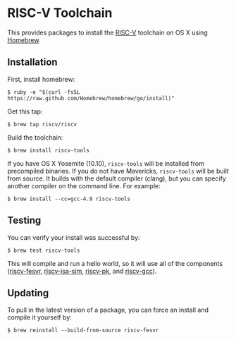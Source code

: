 RISC-V Toolchain
===============

This provides packages to install the [RISC-V](http://riscv.org) toolchain on OS X using [Homebrew](http://brew.sh).


Installation
------------

First, install homebrew:

    $ ruby -e "$(curl -fsSL https://raw.github.com/Homebrew/homebrew/go/install)"

Get this tap:

    $ brew tap riscv/riscv

Build the toolchain:

    $ brew install riscv-tools

If you have OS X Yosemite (10.10), `riscv-tools` will be installed from precompiled binaries. If you do not have Mavericks, `riscv-tools` will be built from source. It builds with the default compiler (clang), but you can specify another compiler on the command line. For example:

    $ brew install --cc=gcc-4.9 riscv-tools


Testing
-------

You can verify your install was successful by:

    $ brew test riscv-tools

This will compile and run a hello world, so it will use all of the components ([riscv-fesvr](http://github.com/ucb-bar/riscv-fesvr), [riscv-isa-sim](http://github.com/ucb-bar/riscv-isa-sim), [riscv-pk](http://github.com/ucb-bar/riscv-pk), and [riscv-gcc](http://github.com/ucb-bar/riscv-gcc)).


Updating
--------

To pull in the latest version of a package, you can force an install and compile it yourself by:

    $ brew reinstall --build-from-source riscv-fesvr
